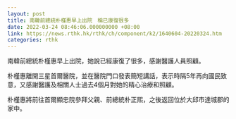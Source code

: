 ```yaml
---
layout: post
title: 南韓前總統朴槿惠早上出院　稱已康復很多
date: 2022-03-24 08:46:06.000000000 +08:00
link: https://news.rthk.hk/rthk/ch/component/k2/1640604-20220324.htm
categories: rthk
---
```


南韓前總統朴槿惠早上出院，她說已經康復了很多，感謝醫護人員照顧。

朴槿惠離開三星首爾醫院，並在醫院門口發表簡短講話，表示時隔5年再向國民致意，又感謝醫護及相關人士過去4個月對她的精心治療和照顧。

朴槿惠將前往首爾顯忠院參拜父親、前總統朴正熙，之後返回位於大邱市達城郡的家中。
